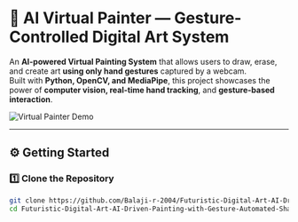 # 🎨 AI Virtual Painter — Gesture-Controlled Digital Art System

An **AI-powered Virtual Painting System** that allows users to draw, erase, and create art **using only hand gestures** captured by a webcam.  
Built with **Python, OpenCV, and MediaPipe**, this project showcases the power of **computer vision, real-time hand tracking**, and **gesture-based interaction**.

![Virtual Painter Demo](paint.gif)

---

## ⚙️ Getting Started

### 1️⃣ Clone the Repository
```bash
git clone https://github.com/Balaji-r-2004/Futuristic-Digital-Art-AI-Driven-Painting-with-Gesture-Automated-Shape-Precision.git
cd Futuristic-Digital-Art-AI-Driven-Painting-with-Gesture-Automated-Shape-Precision
